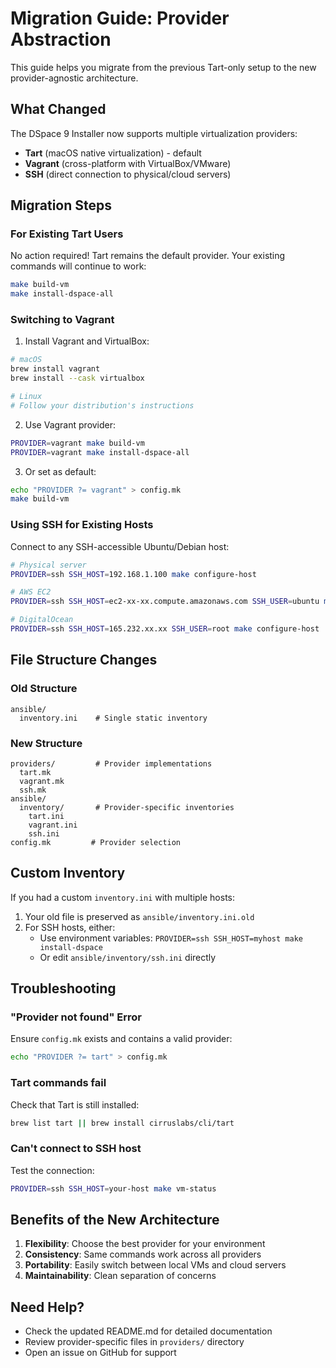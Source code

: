 # Migration Guide: Provider Abstraction

This guide helps you migrate from the previous Tart-only setup to the new provider-agnostic architecture.

## What Changed

The DSpace 9 Installer now supports multiple virtualization providers:
- **Tart** (macOS native virtualization) - default
- **Vagrant** (cross-platform with VirtualBox/VMware)
- **SSH** (direct connection to physical/cloud servers)

## Migration Steps

### For Existing Tart Users

No action required! Tart remains the default provider. Your existing commands will continue to work:

```bash
make build-vm
make install-dspace-all
```

### Switching to Vagrant

1. Install Vagrant and VirtualBox:
```bash
# macOS
brew install vagrant
brew install --cask virtualbox

# Linux
# Follow your distribution's instructions
```

2. Use Vagrant provider:
```bash
PROVIDER=vagrant make build-vm
PROVIDER=vagrant make install-dspace-all
```

3. Or set as default:
```bash
echo "PROVIDER ?= vagrant" > config.mk
make build-vm
```

### Using SSH for Existing Hosts

Connect to any SSH-accessible Ubuntu/Debian host:

```bash
# Physical server
PROVIDER=ssh SSH_HOST=192.168.1.100 make configure-host

# AWS EC2
PROVIDER=ssh SSH_HOST=ec2-xx-xx.compute.amazonaws.com SSH_USER=ubuntu make configure-host

# DigitalOcean
PROVIDER=ssh SSH_HOST=165.232.xx.xx SSH_USER=root make configure-host
```

## File Structure Changes

### Old Structure
```
ansible/
  inventory.ini    # Single static inventory
```

### New Structure
```
providers/         # Provider implementations
  tart.mk
  vagrant.mk
  ssh.mk
ansible/
  inventory/       # Provider-specific inventories
    tart.ini
    vagrant.ini
    ssh.ini
config.mk         # Provider selection
```

## Custom Inventory

If you had a custom `inventory.ini` with multiple hosts:

1. Your old file is preserved as `ansible/inventory.ini.old`
2. For SSH hosts, either:
   - Use environment variables: `PROVIDER=ssh SSH_HOST=myhost make install-dspace`
   - Or edit `ansible/inventory/ssh.ini` directly

## Troubleshooting

### "Provider not found" Error
Ensure `config.mk` exists and contains a valid provider:
```bash
echo "PROVIDER ?= tart" > config.mk
```

### Tart commands fail
Check that Tart is still installed:
```bash
brew list tart || brew install cirruslabs/cli/tart
```

### Can't connect to SSH host
Test the connection:
```bash
PROVIDER=ssh SSH_HOST=your-host make vm-status
```

## Benefits of the New Architecture

1. **Flexibility**: Choose the best provider for your environment
2. **Consistency**: Same commands work across all providers
3. **Portability**: Easily switch between local VMs and cloud servers
4. **Maintainability**: Clean separation of concerns

## Need Help?

- Check the updated README.md for detailed documentation
- Review provider-specific files in `providers/` directory
- Open an issue on GitHub for support